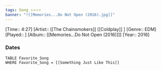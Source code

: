 ```yaml
---
tags: Song ⭐⭐⭐⭐ 
banner: "![[Memories...Do Not Open (2016).jpg]]"
---
```

[Time:: 4:27]
[Artist:: [[The Chainsmokers]] [[Coldplay]] ]
[Genre:: EDM]
[Played:: ]
[Album:: [[Memories...Do Not Open (2016)]]]
[Year:: 2016]
### Dates
````dataview
TABLE Favorite_Song
WHERE Favorite_Song = [[Something Just Like This]]
````